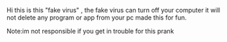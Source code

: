 Hi this is this "fake virus" , the fake virus can turn off your computer
it will not delete any program or app from your pc 
made this  for fun.

Note:im not responsible if you get in trouble for this prank
